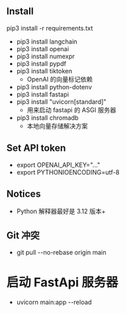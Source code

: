 ## Install
pip3 install -r requirements.txt
- pip3 install langchain
- pip3 install openai
- pip3 install numexpr
- pip3 install pypdf
- pip3 install tiktoken 
  - OpenAI 的向量标记依赖
- pip3 install python-dotenv
- pip3 install fastapi
- pip3 install "uvicorn[standard]"
  - 用来启动 fastapi 的 ASGI 服务器
- pip3 install chromadb 
  - 本地向量存储解决方案


## Set API token
- export OPENAI_API_KEY="..."
- export PYTHONIOENCODING=utf-8


## Notices
- Python 解释器最好是 3.12 版本+


## Git 冲突
- git pull --no-rebase origin main


# 启动 FastApi 服务器
- uvicorn main:app --reload